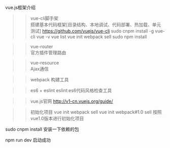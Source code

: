vue.js框架介绍

>>vue-cli脚手架  
搭建基本代码框架[目录结构、本地调试、代码部署、热加载、单元测试]
https://github.com/vuejs/vue-cli
sudo cnpm install -g vue-cli
vue -v
vue list
vue init webpack sell
sudo npm install

>>vue-router       
官方插件管理路由

>>vue-resource    
Ajax通信

>>webpack
构建工具

>>es6 + eslint
eslint:es6代码风格检查工具

>>vue.js官网
http://v1-cn.vuejs.org/guide/

>>初始化项目
vue init webpack sell
vue init webpack#1.0 sell
按照vue1.0版本进行初始化项目

sudo cnpm install
安装一下依赖的包

npm run dev
启动成功